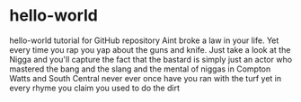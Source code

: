 # hello-world
hello-world tutorial for GitHub repository
Aint broke a law in your life.
Yet every time you rap you yap about the guns and knife.
Just take a look at the
Nigga and you'll capture
the fact that the bastard
is simply just an actor 
who mastered the bang and the slang and the mental
of niggas in Compton Watts and South Central
never ever once have you ran with the turf 
yet in every rhyme you claim you used to do the dirt
